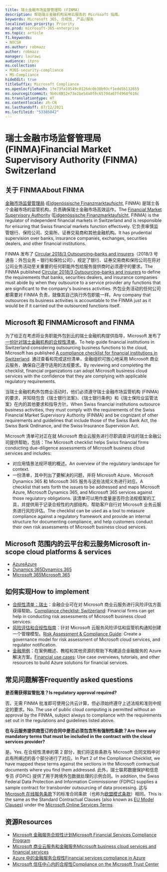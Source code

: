 ```yaml
---
title: 瑞士金融市场监督管理局 (FINMA)
description: 帮助瑞士金融机构采用云服务的 Microsoft 指南。
keywords: Microsoft 365, 合规性, 产品/服务
localization_priority: Priority
ms.prod: microsoft-365-enterprise
ms.topic: article
f1.keywords:
- NOCSH
ms.author: robmazz
author: robmazz
manager: laurawi
audience: itpro
ms.collection:
- M365-security-compliance
- MS-Compliance
hideEdit: true
titleSuffix: Microsoft Compliance
ms.openlocfilehash: 1fe73fa10549c0126dc0b38b93cf1edd5b132855
ms.sourcegitcommit: 9b0c8852e73e2be54a0f9c6570da67f4964f616c
ms.translationtype: HT
ms.contentlocale: zh-CN
ms.lasthandoff: 07/12/2021
ms.locfileid: "53385042"
---
```

# <a name="financial-market-supervisory-authority-finma-switzerland"></a><span data-ttu-id="6e232-104">瑞士金融市场监督管理局 (FINMA)</span><span class="sxs-lookup"><span data-stu-id="6e232-104">Financial Market Supervisory Authority (FINMA) Switzerland</span></span>

## <a name="about-finma"></a><span data-ttu-id="6e232-105">关于 FINMA</span><span class="sxs-lookup"><span data-stu-id="6e232-105">About FINMA</span></span>

<span data-ttu-id="6e232-106">[金融市场监督管理局](https://www.finma.ch/en) ([Eidgenössische Finanzmarktaufsicht](https://www.finma.ch/de/), FINMA) 是瑞士各个金融市场的监管机构，负责确保瑞士金融市场高效运作。</span><span class="sxs-lookup"><span data-stu-id="6e232-106">The [Financial Market Supervisory Authority](https://www.finma.ch/en) ([Eidgenössische Finanzmarktaufsicht](https://www.finma.ch/de/), FINMA) is the regulator of independent financial markets in Switzerland and is responsible for ensuring that Swiss financial markets function effectively.</span></span> <span data-ttu-id="6e232-107">它负责审慎监管银行、保险公司、交易所、证券交易商和其他金融机构。</span><span class="sxs-lookup"><span data-stu-id="6e232-107">It has prudential supervision over banks, insurance companies, exchanges, securities dealers, and other financial institutions.</span></span>

<span data-ttu-id="6e232-108">FINMA 发布了 [Circular 2018/3 Outsourcing–banks and insurers](https://www.finma.ch/en/~/media/finma/dokumente/rundschreiben-archiv/2018/rs-18-03/finma-rs-2018-03---20170921.pdf?la=en)（2018/3 号通告：外包业务 – 银行和保险公司），规定了银行、证券交易商和保险公司在将对公司业务活动至关重要的任何职能外包给服务提供商时必须遵守的要求。</span><span class="sxs-lookup"><span data-stu-id="6e232-108">The FINMA published [Circular 2018/3 Outsourcing–banks and insurers](https://www.finma.ch/en/~/media/finma/dokumente/rundschreiben-archiv/2018/rs-18-03/finma-rs-2018-03---20170921.pdf?la=en) to define the requirements that banks, securities dealers, and insurance companies must abide by when they outsource to a service provider any functions that are significant to the company's business activities.</span></span> <span data-ttu-id="6e232-109">外包业务活动的任何公司都需要对 FINMA 负责，就像其自己执行外包职能一样。</span><span class="sxs-lookup"><span data-stu-id="6e232-109">Any company that outsources its business activities is accountable to the FINMA just as it would be if it carried out the outsourced functions itself.</span></span>

## <a name="microsoft-and-finma"></a><span data-ttu-id="6e232-110">Microsoft 和 FINMA</span><span class="sxs-lookup"><span data-stu-id="6e232-110">Microsoft and FINMA</span></span>

<span data-ttu-id="6e232-111">为了给正在考虑将业务职能外包到云的瑞士金融机构提供指导，Microsoft 发布了[一份针对瑞士金融机构的合规性清单](https://aka.ms/FinServ-Guide-Switzerland)。</span><span class="sxs-lookup"><span data-stu-id="6e232-111">To help guide financial institutions in Switzerland considering outsourcing business functions to the cloud, Microsoft has published [A compliance checklist for financial institutions in Switzerland](https://aka.ms/FinServ-Guide-Switzerland).</span></span> <span data-ttu-id="6e232-112">通过查看和完成这份清单，金融组织可放心地采用 Microsoft 商业云服务，确保自己遵守适用的法规要求。</span><span class="sxs-lookup"><span data-stu-id="6e232-112">By reviewing and completing the checklist, financial organizations can adopt Microsoft business cloud services with the confidence that they are complying with applicable regulatory requirements.</span></span>

<span data-ttu-id="6e232-113">当瑞士金融机构外包商业活动时，他们必须遵守瑞士金融市场监管机构 (FINMA) 的要求，并知晓包含《瑞士银行法案》、《瑞士银行条例》和《瑞士保险业监管法案》在内的其他要求和指导方针。</span><span class="sxs-lookup"><span data-stu-id="6e232-113">When Swiss financial institutions outsource business activities, they must comply with the requirements of the Swiss Financial Market Supervisory Authority (FINMA) and be cognizant of other requirements and guidelines that include those of the Swiss Bank Act, the Swiss Bank Ordinance, and the Swiss Insurance Supervision Act.</span></span>

<span data-ttu-id="6e232-114">Microsoft 清单可对正在就 Microsoft 商业云服务进行尽职调查评估的瑞士金融公司提供帮助，包括：</span><span class="sxs-lookup"><span data-stu-id="6e232-114">The Microsoft checklist helps Swiss financial firms conducting due-diligence assessments of Microsoft business cloud services and includes:</span></span>

- <span data-ttu-id="6e232-115">对应用情景法规环境的概述。</span><span class="sxs-lookup"><span data-stu-id="6e232-115">An overview of the regulatory landscape for context.</span></span>
- <span data-ttu-id="6e232-116">一份清单，其中列出了要解决的问题，并将 Microsoft Azure、Microsoft Dynamics 365 和 Microsoft 365 服务与这些法规义务进行对应。</span><span class="sxs-lookup"><span data-stu-id="6e232-116">A checklist that sets forth the issues to be addressed and maps Microsoft Azure, Microsoft Dynamics 365, and Microsoft 365 services against those regulatory obligations.</span></span> <span data-ttu-id="6e232-117">该清单可以用作度量是否符合法规框架的工具，并提供用于记录合规性的内部结构，帮助客户自行对 Microsoft 业务云服务进行风险评估。</span><span class="sxs-lookup"><span data-stu-id="6e232-117">The checklist can be used as a tool to measure compliance against a regulatory framework and provide an internal structure for documenting compliance, and help customers conduct their own risk assessments of Microsoft business cloud services.</span></span>

## <a name="microsoft-in-scope-cloud-platforms--services"></a><span data-ttu-id="6e232-118">Microsoft 范围内的云平台和云服务</span><span class="sxs-lookup"><span data-stu-id="6e232-118">Microsoft in-scope cloud platforms & services</span></span>

- [<span data-ttu-id="6e232-119">Azure</span><span class="sxs-lookup"><span data-stu-id="6e232-119">Azure</span></span>](https://aka.ms/AzureCompliance)
- [<span data-ttu-id="6e232-120">Dynamics 365</span><span class="sxs-lookup"><span data-stu-id="6e232-120">Dynamics 365</span></span>](https://aka.ms/d365-compliance-list)
- [<span data-ttu-id="6e232-121">Microsoft 365</span><span class="sxs-lookup"><span data-stu-id="6e232-121">Microsoft 365</span></span>](https://aka.ms/o365-compliance-framework)

## <a name="how-to-implement"></a><span data-ttu-id="6e232-122">如何实现</span><span class="sxs-lookup"><span data-stu-id="6e232-122">How to implement</span></span>

- <span data-ttu-id="6e232-123">[合规性清单：瑞士](https://aka.ms/FinServ-Guide-Switzerland)：金融企业可在对 Microsoft 商业云服务进行风险评估方面获得帮助。</span><span class="sxs-lookup"><span data-stu-id="6e232-123">[Compliance checklist: Switzerland](https://aka.ms/FinServ-Guide-Switzerland): Financial firms can get help in conducting risk assessments of Microsoft business cloud services.</span></span>
- <span data-ttu-id="6e232-124">[风险评估和合规性指南](https://aka.ms/RiskGovernanceGuide)：针对 Microsoft 云服务风险评估和监管机构通知创建一个管理模型。</span><span class="sxs-lookup"><span data-stu-id="6e232-124">[Risk Assessment & Compliance Guide](https://aka.ms/RiskGovernanceGuide): Create a governance model for risk assessment of Microsoft cloud services, and regulator notification.</span></span>
- <span data-ttu-id="6e232-125">[金融用例](/azure/industry/financial/)：在案例概述、教程和其他资源的帮助下构建适合金融服务的 Azure 解决方案。</span><span class="sxs-lookup"><span data-stu-id="6e232-125">[Financial use cases](/azure/industry/financial/): Use case overviews, tutorials, and other resources to build Azure solutions for financial services.</span></span>

## <a name="frequently-asked-questions"></a><span data-ttu-id="6e232-126">常见问题解答</span><span class="sxs-lookup"><span data-stu-id="6e232-126">Frequently asked questions</span></span>

<span data-ttu-id="6e232-127">**是否需获得监管批准？**</span><span class="sxs-lookup"><span data-stu-id="6e232-127">**Is regulatory approval required?**</span></span>

<span data-ttu-id="6e232-p105">否。无需 FINMA 批准即可使用公共云计算，但必须始终遵守上述法规和准则中规定的要求。</span><span class="sxs-lookup"><span data-stu-id="6e232-p105">No. The use of public cloud computing is permitted without an approval by the FINMA, subject always to compliance with the requirements set out in the regulations and guidelines listed above.</span></span>

<span data-ttu-id="6e232-130">**在与云服务提供商签订的合同中是否必须包含所有强制性条款？**</span><span class="sxs-lookup"><span data-stu-id="6e232-130">**Are there any mandatory terms that must be included in the contract with the cloud services provider?**</span></span>

<span data-ttu-id="6e232-131">是。</span><span class="sxs-lookup"><span data-stu-id="6e232-131">Yes.</span></span> <span data-ttu-id="6e232-132">在合规性清单的第 2 部分，我们将这些条款与 Microsoft 合同文档中对此有所阐述的各个部分进行了对应。</span><span class="sxs-lookup"><span data-stu-id="6e232-132">In Part 2 of the Compliance Checklist, we have mapped these terms against the sections in the Microsoft contractual documents where you find them addressed.</span></span> <span data-ttu-id="6e232-133">此外，瑞士联邦数据保护和信息专员 (FDPIC) 提供了用于跨境外包数据处理的示例合同。</span><span class="sxs-lookup"><span data-stu-id="6e232-133">In addition, the Swiss Federal Data Protection and Information Commissioner (FDPIC) supplies a sample contract for transborder outsourcing of data processing.</span></span> <span data-ttu-id="6e232-134">这与 [Microsoft 在线服务条款](https://aka.ms/Online-Services-Terms)下的标准合同条款（也称为[欧盟模式条款](offering-EU-Model-Clauses.md)）相同。</span><span class="sxs-lookup"><span data-stu-id="6e232-134">This is the same as the Standard Contractual Clauses (also known as [EU Model Clauses](offering-EU-Model-Clauses.md)) under the [Microsoft Online Services Terms](https://aka.ms/Online-Services-Terms).</span></span>

## <a name="resources"></a><span data-ttu-id="6e232-135">资源</span><span class="sxs-lookup"><span data-stu-id="6e232-135">Resources</span></span>

- [<span data-ttu-id="6e232-136">Microsoft 金融服务合规性计划</span><span class="sxs-lookup"><span data-stu-id="6e232-136">Microsoft Financial Services Compliance Program</span></span>](https://aka.ms/FSCP-Print)
- [<span data-ttu-id="6e232-137">Microsoft 商业云服务和金融服务</span><span class="sxs-lookup"><span data-stu-id="6e232-137">Microsoft business cloud services and financial services</span></span>](https://servicetrust.microsoft.com/viewpage/financialservicesoverview)
- [<span data-ttu-id="6e232-138">Azure 中的金融服务合规性</span><span class="sxs-lookup"><span data-stu-id="6e232-138">Financial services compliance in Azure</span></span>](https://azure.microsoft.com/resources/videos/azurecon-2015-financial-services-compliance-in-azure/)
- [<span data-ttu-id="6e232-139">Microsoft 信任中心内的合规性</span><span class="sxs-lookup"><span data-stu-id="6e232-139">Compliance on the Microsoft Trust Center</span></span>](https://www.microsoft.com/trust-center/compliance/compliance-overview)
